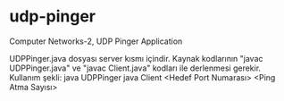 # udp-pinger
Computer Networks-2, UDP Pinger Application

UDPPinger.java dosyası server kısmı içindir.
Kaynak kodlarının "javac UDPPinger.java" ve "javac Client.java" kodları ile derlenmesi gerekir.
Kullanım şekli:
java UDPPinger
java Client <Hedef IP Adresi> <Hedef Port Numarası> <Ping Atma Sayısı>
